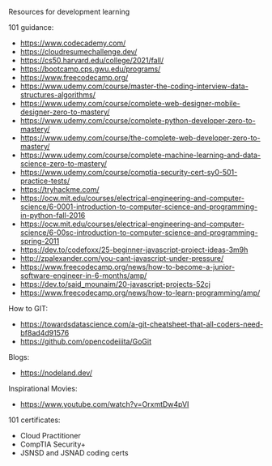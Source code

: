 Resources for development learning

101 guidance:
- https://www.codecademy.com/
- https://cloudresumechallenge.dev/
- https://cs50.harvard.edu/college/2021/fall/
- https://bootcamp.cps.gwu.edu/programs/
- https://www.freecodecamp.org/
- https://www.udemy.com/course/master-the-coding-interview-data-structures-algorithms/
- https://www.udemy.com/course/complete-web-designer-mobile-designer-zero-to-mastery/
- https://www.udemy.com/course/complete-python-developer-zero-to-mastery/
- https://www.udemy.com/course/the-complete-web-developer-zero-to-mastery/
- https://www.udemy.com/course/complete-machine-learning-and-data-science-zero-to-mastery/
- https://www.udemy.com/course/comptia-security-cert-sy0-501-practice-tests/
- https://tryhackme.com/
- https://ocw.mit.edu/courses/electrical-engineering-and-computer-science/6-0001-introduction-to-computer-science-and-programming-in-python-fall-2016
- https://ocw.mit.edu/courses/electrical-engineering-and-computer-science/6-00sc-introduction-to-computer-science-and-programming-spring-2011
- https://dev.to/codefoxx/25-beginner-javascript-project-ideas-3m9h
- http://zpalexander.com/you-cant-javascript-under-pressure/
- https://www.freecodecamp.org/news/how-to-become-a-junior-software-engineer-in-6-months/amp/
- https://dev.to/said_mounaim/20-javascript-projects-52cj
- https://www.freecodecamp.org/news/how-to-learn-programming/amp/

How to GIT:
- https://towardsdatascience.com/a-git-cheatsheet-that-all-coders-need-bf8ad4d91576
- https://github.com/opencodeiiita/GoGit

Blogs:
- https://nodeland.dev/

Inspirational Movies:
- https://www.youtube.com/watch?v=OrxmtDw4pVI

101 certificates:
- Cloud Practitioner
- CompTIA Security+
- JSNSD and JSNAD coding certs
